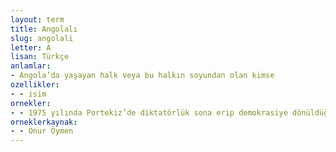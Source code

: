 ```yaml
---
layout: term
title: Angolalı
slug: angolali
letter: A
lisan: Türkçe
anlamlar:
- Angola’da yaşayan halk veya bu halkın soyundan olan kimse
ozellikler:
- - isim
ornekler:
- - 1975 yılında Portekiz’de diktatörlük sona erip demokrasiye dönüldüğünde Angola’nın yönetimi Angolalılara verildi.
orneklerkaynak:
- - Onur Öymen
---
```

